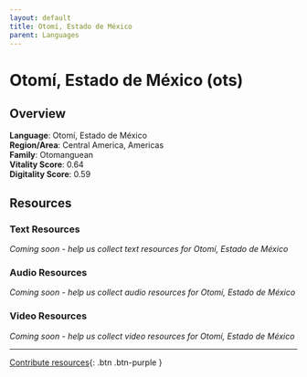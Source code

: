 ```yaml
---
layout: default
title: Otomí, Estado de México
parent: Languages
---
```


# Otomí, Estado de México (ots)

## Overview

**Language**: Otomí, Estado de México  
**Region/Area**: Central America, Americas  
**Family**: Otomanguean  
**Vitality Score**: 0.64  
**Digitality Score**: 0.59  

## Resources

### Text Resources
*Coming soon - help us collect text resources for Otomí, Estado de México*

### Audio Resources
*Coming soon - help us collect audio resources for Otomí, Estado de México*

### Video Resources
*Coming soon - help us collect video resources for Otomí, Estado de México*

---

[Contribute resources](https://fairtrain.github.io/){: .btn .btn-purple }
